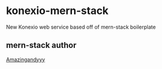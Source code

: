# konexio-mern-stack
New Konexio web service based off of mern-stack boilerplate

## mern-stack author
[Amazingandyyy](https://amazingandyyy.com)
